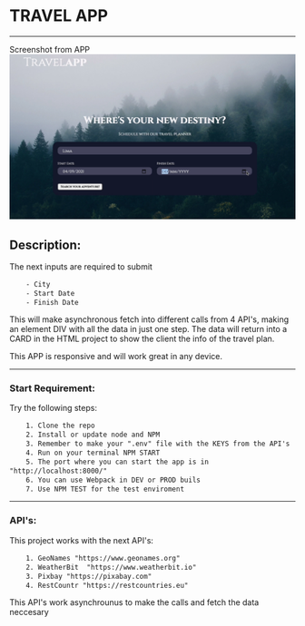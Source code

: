 # TRAVEL APP 
***
Screenshot from APP
<img src = "./src/client/assets/images/img-demo.png"/>

## Description: 
The next inputs are required to submit
```
    - City
    - Start Date
    - Finish Date
```
This will make asynchronous fetch into different calls from 4 API's, making an element DIV with all the data in just one step.
The data will return into a CARD in the HTML project to show the client the info of the travel plan.

This APP is responsive and will work great in any device.
***
### Start Requirement: 
Try the following steps:
```
    1. Clone the repo
    2. Install or update node and NPM
    3. Remember to make your ".env" file with the KEYS from the API's
    4. Run on your terminal NPM START
    5. The port where you can start the app is in "http://localhost:8000/"
    6. You can use Webpack in DEV or PROD buils
    7. Use NPM TEST for the test enviroment
```
***
### API's:
This project works with the next API's:
```
    1. GeoNames "https://www.geonames.org"
    2. WeatherBit  "https://www.weatherbit.io"
    3. Pixbay "https://pixabay.com"
    4. RestCountr "https://restcountries.eu"
```
This API's work asynchrounus to make the calls and fetch the data neccesary

